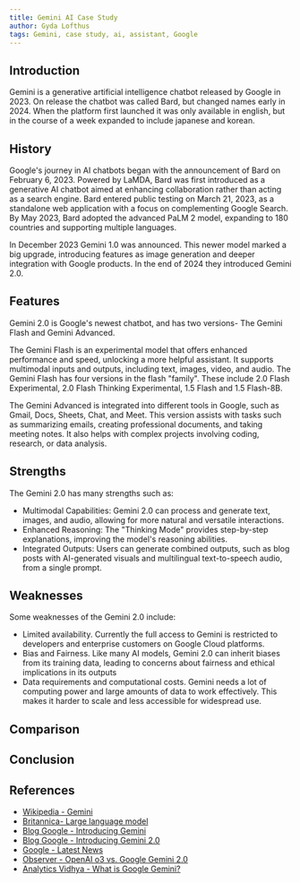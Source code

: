 ```yaml
---
title: Gemini AI Case Study
author: Gyda Lofthus
tags: Gemini, case study, ai, assistant, Google
---
```


## Introduction

Gemini is a generative artificial intelligence chatbot released by Google in 2023. On release the chatbot was called Bard, but changed names early in 2024. When the platform first launched it was only available in english, but in the course of a week expanded to include japanese and korean.

## History

Google's journey in AI chatbots began with the announcement of Bard on February 6, 2023. Powered by LaMDA, Bard was first introduced as a generative AI chatbot aimed at enhancing collaboration rather than acting as a search engine. Bard entered public testing on March 21, 2023, as a standalone web application with a focus on complementing Google Search. By May 2023, Bard adopted the advanced PaLM 2 model, expanding to 180 countries and supporting multiple languages.

In December 2023 Gemini 1.0 was announced. This newer model marked a big upgrade, introducing features as image generation and deeper integration with Google products. In the end of 2024 they introduced Gemini 2.0.

## Features

Gemini 2.0 is Google's newest chatbot, and has two versions- The Gemini Flash and Gemini Advanced.

The Gemini Flash is an experimental model that offers enhanced performance and speed, unlocking a more helpful assistant. It supports multimodal inputs and outputs, including text, images, video, and audio. The Gemini Flash has four versions in the flash "family". These include 2.0 Flash Experimental, 2.0 Flash Thinking Experimental, 1.5 Flash and 1.5 Flash-8B.

The Gemini Advanced is integrated into different tools in Google, such as Gmail, Docs, Sheets, Chat, and Meet. This version assists with tasks such as summarizing emails, creating professional documents, and taking meeting notes. It also helps with complex projects involving coding, research, or data analysis.

## Strengths

The Gemini 2.0 has many strengths such as:

- Multimodal Capabilities: Gemini 2.0 can process and generate text, images, and audio, allowing for more natural and versatile interactions.
- Enhanced Reasoning: The "Thinking Mode" provides step-by-step explanations, improving the model's reasoning abilities.
- Integrated Outputs: Users can generate combined outputs, such as blog posts with AI-generated visuals and multilingual text-to-speech audio, from a single prompt.

## Weaknesses

Some weaknesses of the Gemini 2.0 include:

- Limited availability. Currently the full access to Gemini is restricted to developers and enterprise customers on Google Cloud platforms.
- Bias and Fairness. Like many AI models, Gemini 2.0 can inherit biases from its training data, leading to concerns about fairness and ethical implications in its outputs
- Data requirements and computational costs. Gemini needs a lot of computing power and large amounts of data to work effectively. This makes it harder to scale and less accessible for widespread use.

## Comparison

## Conclusion

## References

- [Wikipedia - Gemini](<https://en.wikipedia.org/wiki/Gemini_(chatbot)#History>)
- [Britannica- Large language model](https://www.britannica.com/topic/large-language-model)
- [Blog Google - Introducing Gemini](https://blog.google/technology/ai/google-gemini-ai/?utm_source=chatgpt.com#sundar-note)
- [Blog Google - Introducing Gemini 2.0](https://blog.google/technology/google-deepmind/google-gemini-ai-update-december-2024/?utm_source=chatgpt.com#ceo-message)
- [Google - Latest News](https://blog.google/feed/google-workspace-generative-ai-features/?utm_source=chatgpt.com)
- [Observer - OpenAI o3 vs. Google Gemini 2.0](https://observer.com/2025/01/openai-google-gemini-agi/?utm_source=chatgpt.com)
- [Analytics Vidhya - What is Google Gemini?](https://www.analyticsvidhya.com/blog/2023/12/what-is-google-gemini-features-usage-and-limitations/?utm_source=chatgpt.com#h-google-gemini-limitations)

